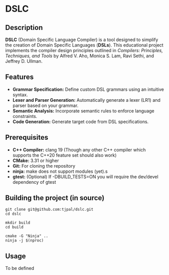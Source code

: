 # DSLC
## Description
**DSLC** (Domain Specific Language Compiler) is a tool designed to simplify the creation of Domain Specific Languages (**DSLs**). This educational project implements the compiler design principles outlined in *Compilers: Principles, Techniques, and Tools* by Alfred V. Aho, Monica S. Lam, Ravi Sethi, and Jeffrey D. Ullman.

## Features
- **Grammar Specification:** Define custom DSL grammars using an intuitive syntax.
- **Lexer and Parser Generation:** Automatically generate a lexer (LR1) and parser based on your grammar.
- **Semantic Analysis:** Incorporate semantic rules to enforce language constraints.
- **Code Generation:** Generate target code from DSL specifications.

## Prerequisites
- **C++ Compiler:** clang 19 (Though any other C++ compiler which supports the C++20 feature set should also work)
- **CMake:** 3.31 or higher
- **Git:** For cloning the repository
- **ninja:** make does not support modules (yet).s
- **gtest:** (Optional) If -DBUILD_TESTS=ON you will require the dev/devel dependency of gtest

## Building the project (in source)
```
git clone git@github.com:tjpal/dslc.git
cd dslc

mkdir build
cd build

cmake -G "Ninja" ..
ninja -j $(nproc)
```

## Usage
To be defined